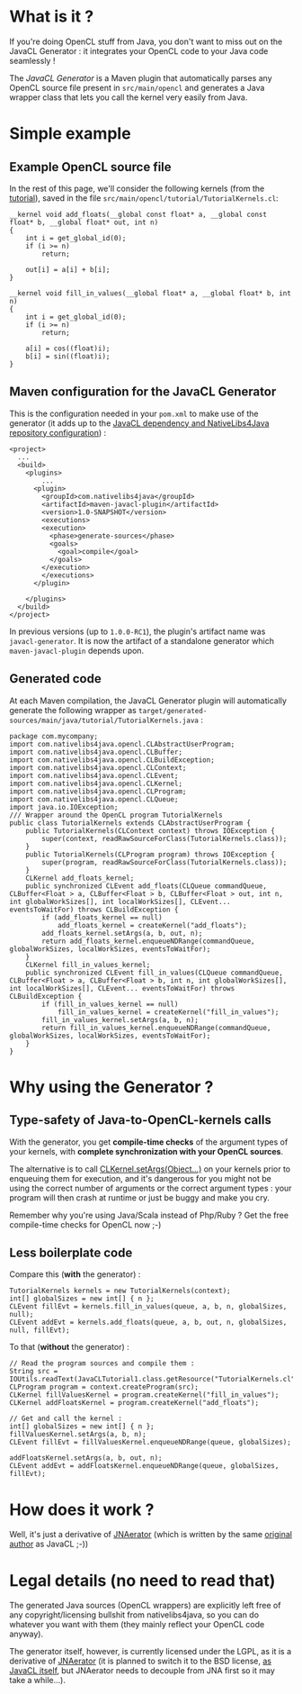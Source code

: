 

# What is it ? #

If you're doing OpenCL stuff from Java, you don't want to miss out on the JavaCL Generator : it integrates your OpenCL code to your Java code seamlessly !

The _JavaCL Generator_ is a Maven plugin that automatically parses any OpenCL source file present in `src/main/opencl` and generates a Java wrapper class that lets you call the kernel very easily from Java.

# Simple example #

## Example OpenCL source file ##

In the rest of this page, we'll consider the following kernels (from the [tutorial](GettingStarted.md)), saved in the file `src/main/opencl/tutorial/TutorialKernels.cl`:
```
__kernel void add_floats(__global const float* a, __global const float* b, __global float* out, int n) 
{
    int i = get_global_id(0);
    if (i >= n)
        return;

    out[i] = a[i] + b[i];
}

__kernel void fill_in_values(__global float* a, __global float* b, int n) 
{
    int i = get_global_id(0);
    if (i >= n)
        return;

    a[i] = cos((float)i);
    b[i] = sin((float)i);
}
```

## Maven configuration for the JavaCL Generator ##

This is the configuration needed in your `pom.xml` to make use of the generator (it adds up to the [JavaCL dependency and NativeLibs4Java repository configuration](http://code.google.com/p/javacl/wiki/Usage#With_Maven)) :
```
<project>
  ...
  <build>
    <plugins>
        ...
      <plugin>
        <groupId>com.nativelibs4java</groupId>
        <artifactId>maven-javacl-plugin</artifactId>
        <version>1.0-SNAPSHOT</version>
        <executions>
        <execution>
          <phase>generate-sources</phase>
          <goals>
            <goal>compile</goal>
          </goals>
        </execution>
        </executions>
      </plugin>
	  
    </plugins>
  </build>
</project>
```

In previous versions (up to `1.0.0-RC1`), the plugin's artifact name was `javacl-generator`. It is now the artifact of a standalone generator which `maven-javacl-plugin` depends upon.

## Generated code ##

At each Maven compilation, the JavaCL Generator plugin will automatically generate the following wrapper as `target/generated-sources/main/java/tutorial/TutorialKernels.java` :
```
package com.mycompany;
import com.nativelibs4java.opencl.CLAbstractUserProgram;
import com.nativelibs4java.opencl.CLBuffer;
import com.nativelibs4java.opencl.CLBuildException;
import com.nativelibs4java.opencl.CLContext;
import com.nativelibs4java.opencl.CLEvent;
import com.nativelibs4java.opencl.CLKernel;
import com.nativelibs4java.opencl.CLProgram;
import com.nativelibs4java.opencl.CLQueue;
import java.io.IOException;
/// Wrapper around the OpenCL program TutorialKernels
public class TutorialKernels extends CLAbstractUserProgram {
	public TutorialKernels(CLContext context) throws IOException {
		super(context, readRawSourceForClass(TutorialKernels.class));
	}
	public TutorialKernels(CLProgram program) throws IOException {
		super(program, readRawSourceForClass(TutorialKernels.class));
	}
	CLKernel add_floats_kernel;
	public synchronized CLEvent add_floats(CLQueue commandQueue, CLBuffer<Float > a, CLBuffer<Float > b, CLBuffer<Float > out, int n, int globalWorkSizes[], int localWorkSizes[], CLEvent... eventsToWaitFor) throws CLBuildException {
		if (add_floats_kernel == null) 
			add_floats_kernel = createKernel("add_floats");
		add_floats_kernel.setArgs(a, b, out, n);
		return add_floats_kernel.enqueueNDRange(commandQueue, globalWorkSizes, localWorkSizes, eventsToWaitFor);
	}
	CLKernel fill_in_values_kernel;
	public synchronized CLEvent fill_in_values(CLQueue commandQueue, CLBuffer<Float > a, CLBuffer<Float > b, int n, int globalWorkSizes[], int localWorkSizes[], CLEvent... eventsToWaitFor) throws CLBuildException {
		if (fill_in_values_kernel == null) 
			fill_in_values_kernel = createKernel("fill_in_values");
		fill_in_values_kernel.setArgs(a, b, n);
		return fill_in_values_kernel.enqueueNDRange(commandQueue, globalWorkSizes, localWorkSizes, eventsToWaitFor);
	}
}
```

# Why using the Generator ? #

## Type-safety of Java-to-OpenCL-kernels calls ##

With the generator, you get **compile-time checks** of the argument types of your kernels, with **complete synchronization with your OpenCL sources**.

The alternative is to call [CLKernel.setArgs(Object...)](http://nativelibs4java.sourceforge.net/javacl/api/stable/com/nativelibs4java/opencl/CLKernel.html#setArgs(java.lang.Object...)) on your kernels prior to enqueuing them for execution, and it's dangerous for you might not be using the correct number of arguments or the correct argument types  : your program will then crash at runtime or just be buggy and make you cry.

Remember why you're using Java/Scala instead of Php/Ruby ? Get the free compile-time checks for OpenCL now ;-)

## Less boilerplate code ##

Compare this (**with** the generator) :
```
TutorialKernels kernels = new TutorialKernels(context);
int[] globalSizes = new int[] { n };
CLEvent fillEvt = kernels.fill_in_values(queue, a, b, n, globalSizes, null);
CLEvent addEvt = kernels.add_floats(queue, a, b, out, n, globalSizes, null, fillEvt);
```

To that (**without** the generator) :
```
// Read the program sources and compile them :
String src = IOUtils.readText(JavaCLTutorial1.class.getResource("TutorialKernels.cl"));
CLProgram program = context.createProgram(src);
CLKernel fillValuesKernel = program.createKernel("fill_in_values");
CLKernel addFloatsKernel = program.createKernel("add_floats");

// Get and call the kernel :
int[] globalSizes = new int[] { n };
fillValuesKernel.setArgs(a, b, n);
CLEvent fillEvt = fillValuesKernel.enqueueNDRange(queue, globalSizes);

addFloatsKernel.setArgs(a, b, out, n);
CLEvent addEvt = addFloatsKernel.enqueueNDRange(queue, globalSizes, fillEvt);
```

# How does it work ? #

Well, it's just a derivative of [JNAerator](http://code.google.com/p/jnaerator/) (which is written by the same [original author](http://ochafik.com/) as JavaCL ;-))


# Legal details (no need to read that) #

The generated Java sources (OpenCL wrappers) are explicitly left free of any copyright/licensing bullshit from nativelibs4java, so you can do whatever you want with them (they mainly reflect your OpenCL code anyway).

The generator itself, however, is currently licensed under the LGPL, as it is a derivative of [JNAerator](http://code.google.com/p/jnaerator/) (it is planned to switch it to the BSD license, [as JavaCL itself](CreditsAndLicense.md), but JNAerator needs to decouple from JNA first so it may take a while...).